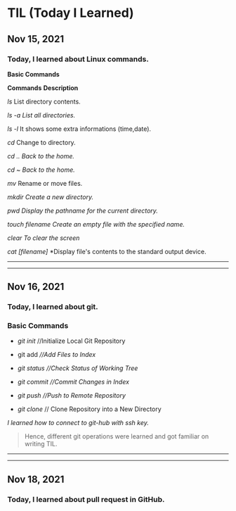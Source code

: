 

# TIL (Today I Learned)



## Nov 15, 2021

### Today, I learned about Linux commands.

**Basic Commands**

**Commands**                                                                 **Description**

*ls*                                                                                      List directory contents.

*ls -a*                                                                                  *List all directories.*

*ls -l*                                                                                  It shows some extra informations (time,date).

*cd*                                                                                    Change to directory.

*cd ..*                                                                                  *Back to the home.*

*cd ~*                                                                                   *Back to the home.*

*mv*                                                                                    Rename or move files.

*mkdir*                                                                              *Create a new directory.*

*pwd*                                                                                 *Display the pathname for the current directory.*

*touch filename*                                                              *Create an empty file with the specified name.*

*clear*                                                                               *To clear the screen*

*cat [filename]*                                                                *Display file's contents to the standard output device.



----

----



## Nov 16, 2021

### Today, I learned about git.

### Basic Commands

- *git init*                                         //Initialize Local Git Repository

- git add  **<file>**                      *//Add Files to Index*
- *git status*                                   *//Check Status of Working Tree*
- *git commit*                               *//Commit Changes in Index*
- *git push*                                  *//Push to Remote Repository*
- *git clone*                                  // Clone Repository into a New Directory 

*I learned how to connect to git-hub with ssh key.*

> Hence, different git operations were learned and got familiar on writing TIL.

---

---

## Nov 18, 2021

### Today, I learned about pull request in GitHub.





















